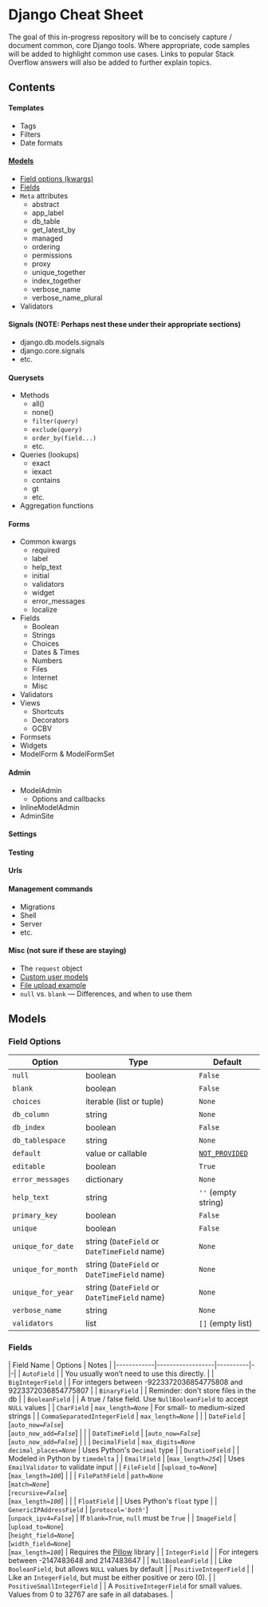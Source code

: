 # Django Cheat Sheet

The goal of this in-progress repository will be to concisely capture / document common, core Django tools. Where appropriate, code samples will be added to highlight common use cases. Links to popular Stack Overflow answers will also be added to further explain topics.

## Contents

#### Templates
- Tags
- Filters
- Date formats

#### [Models](#model-section)

- [Field options (kwargs)](#model-field-options)
- [Fields](#model-fields)
- `Meta` attributes
  - abstract
  - app_label
  - db_table
  - get_latest_by
  - managed
  - ordering
  - permissions
  - proxy
  - unique_together
  - index_together
  - verbose_name
  - verbose_name_plural
- Validators

#### Signals (NOTE: Perhaps nest these under their appropriate sections)

- django.db.models.signals
- django.core.signals
- etc.

#### Querysets

- Methods
  - all()
  - none()
  - <code>filter(*query*)</code>
  - <code>exclude(*query*)</code>
  - `order_by(field...)`
  - etc.
- Queries (lookups)
  - exact
  - iexact
  - contains
  - gt
  - etc.
- Aggregation functions

#### Forms

- Common kwargs
  - required
  - label
  - help_text
  - initial
  - validators
  - widget
  - error_messages
  - localize
- Fields
  - Boolean
  - Strings
  - Choices
  - Dates & Times
  - Numbers
  - Files
  - Internet
  - Misc
- Validators
- Views
  - Shortcuts
  - Decorators
  - GCBV
- Formsets
- Widgets
- ModelForm & ModelFormSet

#### Admin

- ModelAdmin
  - Options and callbacks
- InlineModelAdmin
- AdminSite

#### Settings
#### Testing
#### Urls
#### Management commands

  - Migrations
  - Shell
  - Server
  - etc.

#### Misc (not sure if these are staying)
- The `request` object
- [Custom user models](http://stackoverflow.com/questions/44109/extending-the-user-model-with-custom-fields-in-django)
- [File upload example](http://stackoverflow.com/a/8542030/3518452)
- `null` vs. `blank` &mdash; Differences, and when to use them


## <a name="model-section"></a>Models

### <a name="model-field-options"></a>Field Options

| Option           | Type                     | Default |
|------------------|--------------------------|---------|
| `null`             | boolean                  | `False` |
| `blank`            | boolean                  | `False` |
| `choices`          | iterable (list or tuple) | `None` |
| `db_column`        | string | `None` |
| `db_index`         | boolean | `False` |
| `db_tablespace`    | string | `None` |
| `default`          | value or callable | [`NOT_PROVIDED`](https://docs.djangoproject.com/en/dev/_modules/django/db/models/fields/) |
| `editable`         | boolean | `True` |
| `error_messages`   | dictionary | `None` |
| `help_text`        | string | `''` (empty string) |
| `primary_key`      | boolean | `False` |
| `unique` | boolean | `False` |
| `unique_for_date`  | string (`DateField` or `DateTimeField` name) | `None` |
| `unique_for_month` | string (`DateField` or `DateTimeField` name) | `None` |
| `unique_for_year`  | string (`DateField` or `DateTimeField` name) | `None` |
| `verbose_name`     | string | `None` |
| `validators`       | list | `[]` (empty list) |

### <a name="model-fields"></a>Fields

| Field Name | Options | Notes |
|------------|------------------|----------|-|-|
| `AutoField` | | You usually won’t need to use this directly. |
| `BigIntegerField` | | For integers between -9223372036854775808 and 9223372036854775807 |
| `BinaryField` | | Reminder: don't store files in the db |
| `BooleanField` | | A true / false field. Use `NullBooleanField` to accept `NULL` values |
| `CharField` | <code>max_length=<em>None</em></code> | For small- to medium-sized strings |
| `CommaSeparatedIntegerField` | <code>max_length=<em>None</em></code> | |
| `DateField` | [<code>auto_now=<em>False</em></code>] <br> [<code>auto_now_add=<em>False</em></code>] | |
| `DateTimeField` | [<code>auto_now=<em>False</em></code>] <br> [<code>auto_now_add=<em>False</em></code>] | |
| `DecimalField` | <code>max_digits=<em>None</em></code> <br> <code>decimal_places=<em>None</em></code> | Uses Python's `Decimal` type |
| `DurationField` | | Modeled in Python by `timedelta` |
| `EmailField` | [<code>max_length=<em>254</em></code>] | Uses `EmailValidator` to validate input |
| `FileField` | [<code>upload_to=<em>None</em></code>] <br> [<code>max_length=<em>100</em></code>] | |
| `FilePathField` | <code>path=<em>None</em></code> <br> [<code>match=<em>None</em></code>] <br> [<code>recursive=<em>False</em></code>] <br> [<code>max_length=<em>100</em></code>] | |
| `FloatField` | | Uses Python's `float` type |
| `GenericIPAddressField` | [<code>protocol=<em>'both'</em></code>] <br> [<code>unpack_ipv4=<em>False</em></code>] | If `blank=True`, `null` must be `True` |
| `ImageField` | [<code>upload_to=<em>None</em></code>] <br> [<code>height_field=<em>None</em></code>] <br> [<code>width_field=<em>None</em></code>] <br> [<code>max_length=<em>100</em></code>] | Requires the [Pillow](https://pillow.readthedocs.org/en/latest/) library |
| `IntegerField` | | For integers between -2147483648 and 2147483647 |
| `NullBooleanField` | | Like `BooleanField`, but allows `NULL` values by default |
| `PositiveIntegerField` | | Like an `IntegerField`, but must be either positive or zero (0). |
| `PositiveSmallIntegerField` | | A `PositiveIntegerField` for small values. Values from 0 to 32767 are safe in all databases. |

